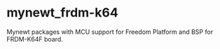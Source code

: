 # mynewt_frdm-k64
Mynewt packages with MCU support for Freedom Platform and BSP for FRDM-K64F board.
